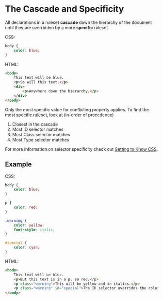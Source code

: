 # The Cascade and Specificity

All declarations in a ruleset **cascade** down the hierarchy of the document until they are overridden by a more **specific** ruleset.

CSS:

```css
body {
    color: blue;
}
```

HTML:

```html
<body>
    This text will be blue.
    <p>So will this text.</p>
    <div>
        <p>Anywhere down the hierarchy.</p>
    </div>
</body>
```

Only the most specific value for conflicting property applies.
To find the most specific ruleset, look at (in-order of precedence)

1. Closest in the cascade
1. Most ID selector matches
1. Most Class selector matches
1. Most Type selector matches

For more information on selector specificity check out [Getting to Know CSS](http://learn.shayhowe.com/html-css/getting-to-know-css/#combining-selectors).

## Example

CSS:

```css
body {
    color: blue;
}

p {
    color: red;
}

.warning {
    color: yellow;
    font-style: italic;
}

#special {
    color: cyan;
}
```

HTML:

```html
<body>
    This text will be blue.
    <p>But this text is in a p, so red.</p>
    <p class="warning">This will be yellow and in italics.</p>
    <p class="warning" id="special">The ID selector overrides the color, so this is cyan, but the italics from the class stay.</p>
</body>
```

